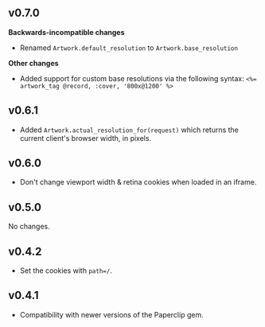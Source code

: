 ## v0.7.0

**Backwards-incompatible changes**

- Renamed `Artwork.default_resolution` to `Artwork.base_resolution`

**Other changes**

- Added support for custom base resolutions via the following syntax:
  `<%= artwork_tag @record, :cover, '800x@1200' %>`

## v0.6.1

- Added `Artwork.actual_resolution_for(request)` which returns the current
  client's browser width, in pixels.

## v0.6.0

- Don't change viewport width & retina cookies when loaded in an iframe.

## v0.5.0

No changes.

## v0.4.2

- Set the cookies with `path=/`.

## v0.4.1

- Compatibility with newer versions of the Paperclip gem.
